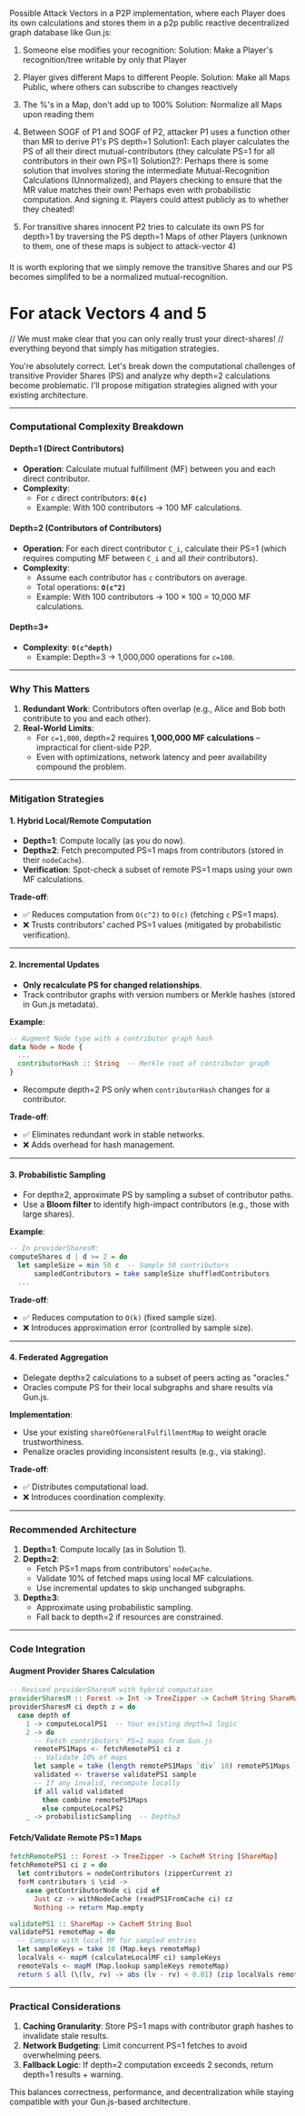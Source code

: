 Possible Attack Vectors in a P2P implementation, where each Player does its own calculations and stores them in a p2p public reactive decentralized graph database like Gun.js:

1. Someone else modifies your recognition:
   Solution: Make a Player's recognition/tree writable by only that Player

2) Player gives different Maps to different People.
   Solution: Make all Maps Public, where others can subscribe to changes reactively

3) The %'s in a Map, don't add up to 100%
   Solution: Normalize all Maps upon reading them

4) Between SOGF of P1 and SOGF of P2, attacker P1 uses a function other than MR to derive P1's PS depth=1
   Solution1: Each player calculates the PS of all their direct mutual-contributors (they calculate PS=1 for all contributors in their own PS=1)
   Solution2?: Perhaps there is some solution that involves storing the intermediate Mutual-Recognition Calculations (Unnormalized), and Players checking to ensure that the MR value matches their own! Perhaps even with probabilistic computation. And signing it. Players could attest publicly as to whether they cheated!

5) For transitive shares innocent P2 tries to calculate its own PS for depth>1 by traversing the PS depth=1 Maps of other Players (unknown to them, one of these maps is subject to attack-vector 4)

####

It is worth exploring that we simply remove the transitive Shares and our PS becomes simplifed to be a normalized mutual-recognition.

# For atack Vectors 4 and 5

// We must make clear that you can only really trust your direct-shares!
// everything beyond that simply has mitigation strategies.

You're absolutely correct. Let's break down the computational challenges of transitive Provider Shares (PS) and analyze why depth=2 calculations become problematic. I'll propose mitigation strategies aligned with your existing architecture.

---

### **Computational Complexity Breakdown**

#### **Depth=1 (Direct Contributors)**

- **Operation**: Calculate mutual fulfillment (MF) between you and each direct contributor.
- **Complexity**:
  - For `c` direct contributors: **`O(c)`**
  - Example: With 100 contributors → 100 MF calculations.

#### **Depth=2 (Contributors of Contributors)**

- **Operation**: For each direct contributor `C_i`, calculate their PS=1 (which requires computing MF between `C_i` and all _their_ contributors).
- **Complexity**:
  - Assume each contributor has `c` contributors on average.
  - Total operations: **`O(c^2)`**
  - Example: With 100 contributors → 100 × 100 = 10,000 MF calculations.

#### **Depth=3+**

- **Complexity**: **`O(c^depth)`**
  - Example: Depth=3 → 1,000,000 operations for `c=100`.

---

### **Why This Matters**

1. **Redundant Work**: Contributors often overlap (e.g., Alice and Bob both contribute to you and each other).
2. **Real-World Limits**:
   - For `c=1,000`, depth=2 requires **1,000,000 MF calculations** – impractical for client-side P2P.
   - Even with optimizations, network latency and peer availability compound the problem.

---

### **Mitigation Strategies**

#### **1. Hybrid Local/Remote Computation**

- **Depth=1**: Compute locally (as you do now).
- **Depth≥2**: Fetch precomputed PS=1 maps from contributors (stored in their `nodeCache`).
- **Verification**: Spot-check a subset of remote PS=1 maps using your own MF calculations.

**Trade-off**:

- ✅ Reduces computation from `O(c^2)` to `O(c)` (fetching `c` PS=1 maps).
- ❌ Trusts contributors’ cached PS=1 values (mitigated by probabilistic verification).

---

#### **2. Incremental Updates**

- **Only recalculate PS for changed relationships**.
- Track contributor graphs with version numbers or Merkle hashes (stored in Gun.js metadata).

**Example**:

```haskell
-- Augment Node type with a contributor graph hash
data Node = Node {
  ...
  contributorHash :: String  -- Merkle root of contributor graph
}
```

- Recompute depth=2 PS only when `contributorHash` changes for a contributor.

**Trade-off**:

- ✅ Eliminates redundant work in stable networks.
- ❌ Adds overhead for hash management.

---

#### **3. Probabilistic Sampling**

- For depth≥2, approximate PS by sampling a subset of contributor paths.
- Use a **Bloom filter** to identify high-impact contributors (e.g., those with large shares).

**Example**:

```haskell
-- In providerSharesM:
computeShares d | d >= 2 = do
  let sampleSize = min 50 c  -- Sample 50 contributors
      sampledContributors = take sampleSize shuffledContributors
  ...
```

**Trade-off**:

- ✅ Reduces computation to `O(k)` (fixed sample size).
- ❌ Introduces approximation error (controlled by sample size).

---

#### **4. Federated Aggregation**

- Delegate depth≥2 calculations to a subset of peers acting as "oracles."
- Oracles compute PS for their local subgraphs and share results via Gun.js.

**Implementation**:

- Use your existing `shareOfGeneralFulfillmentMap` to weight oracle trustworthiness.
- Penalize oracles providing inconsistent results (e.g., via staking).

**Trade-off**:

- ✅ Distributes computational load.
- ❌ Introduces coordination complexity.

---

### **Recommended Architecture**

1. **Depth=1**: Compute locally (as in Solution 1).
2. **Depth=2**:
   - Fetch PS=1 maps from contributors’ `nodeCache`.
   - Validate 10% of fetched maps using local MF calculations.
   - Use incremental updates to skip unchanged subgraphs.
3. **Depth≥3**:
   - Approximate using probabilistic sampling.
   - Fall back to depth=2 if resources are constrained.

---

### **Code Integration**

#### **Augment Provider Shares Calculation**

```haskell
-- Revised providerSharesM with hybrid computation
providerSharesM :: Forest -> Int -> TreeZipper -> CacheM String ShareMap
providerSharesM ci depth z = do
  case depth of
    1 -> computeLocalPS1  -- Your existing depth=1 logic
    2 -> do
      -- Fetch contributors' PS=1 maps from Gun.js
      remotePS1Maps <- fetchRemotePS1 ci z
      -- Validate 10% of maps
      let sample = take (length remotePS1Maps `div` 10) remotePS1Maps
      validated <- traverse validatePS1 sample
      -- If any invalid, recompute locally
      if all valid validated
        then combine remotePS1Maps
        else computeLocalPS2
    _ -> probabilisticSampling  -- Depth≥3
```

#### **Fetch/Validate Remote PS=1 Maps**

```haskell
fetchRemotePS1 :: Forest -> TreeZipper -> CacheM String [ShareMap]
fetchRemotePS1 ci z = do
  let contributors = nodeContributors (zipperCurrent z)
  forM contributors $ \cid ->
    case getContributorNode ci cid of
      Just cz -> withNodeCache (readPS1FromCache ci) cz
      Nothing -> return Map.empty

validatePS1 :: ShareMap -> CacheM String Bool
validatePS1 remoteMap = do
  -- Compare with local MF for sampled entries
  let sampleKeys = take 10 (Map.keys remoteMap)
  localVals <- mapM (calculateLocalMF ci) sampleKeys
  remoteVals <- mapM (Map.lookup sampleKeys remoteMap)
  return $ all (\(lv, rv) -> abs (lv - rv) < 0.01) (zip localVals remoteVals)
```

---

### **Practical Considerations**

1. **Caching Granularity**: Store PS=1 maps with contributor graph hashes to invalidate stale results.
2. **Network Budgeting**: Limit concurrent PS=1 fetches to avoid overwhelming peers.
3. **Fallback Logic**: If depth=2 computation exceeds 2 seconds, return depth=1 results + warning.

This balances correctness, performance, and decentralization while staying compatible with your Gun.js-based architecture.
